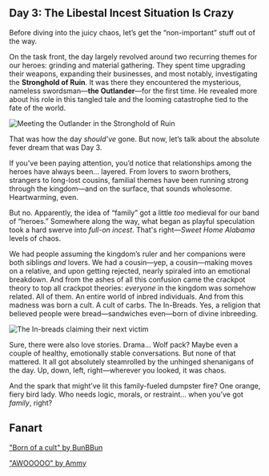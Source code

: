 ## Day 3: The Libestal Incest Situation Is Crazy

Before diving into the juicy chaos, let’s get the “non-important” stuff out of the way.

On the task front, the day largely revolved around two recurring themes for our heroes: grinding and material gathering. They spent time upgrading their weapons, expanding their businesses, and most notably, investigating the **Stronghold of Ruin**. It was there they encountered the mysterious, nameless swordsman—**the Outlander**—for the first time. He revealed more about his role in this tangled tale and the looming catastrophe tied to the fate of the world.

![Meeting the Outlander in the Stronghold of Ruin](/images-opt/outlander-meet-opt.webp)

That was how the day _should’ve_ gone. But now, let’s talk about the absolute fever dream that was Day 3.

If you've been paying attention, you’d notice that relationships among the heroes have always been... layered. From lovers to sworn brothers, strangers to long-lost cousins, familial themes have been running strong through the kingdom—and on the surface, that sounds wholesome. Heartwarming, even.

But no. Apparently, the idea of “family” got a little _too_ medieval for our band of “heroes.” Somewhere along the way, what began as playful speculation took a hard swerve into _full-on incest_. That's right—_Sweet Home Alabama_ levels of chaos.

We had people assuming the kingdom’s ruler and her companions were both siblings _and_ lovers. We had a cousin—yep, a cousin—making moves on a relative, and upon getting rejected, nearly spiraled into an emotional breakdown. And from the ashes of all this confusion came the crackpot theory to top all crackpot theories: _everyone_ in the kingdom was somehow related. All of them. An entire world of inbred individuals. And from this madness was born a cult. A cult of carbs. The In-Breads. Yes, a religion that believed people were bread—sandwiches even—born of divine inbreeding.

![The In-breads claiming their next victim](/images-opt/inbreads-opt.webp)

Sure, there were also love stories. Drama... Wolf pack? Maybe even a couple of healthy, emotionally stable conversations. But none of that mattered. It all got absolutely steamrolled by the unhinged shenanigans of the day. Up, down, left, right—wherever you looked, it was chaos.

And the spark that might’ve lit this family-fueled dumpster fire? One orange, fiery bird lady. Who needs logic, morals, or restraint... when you’ve got _family_, right?

## Fanart

["Born of a cult" by BunBBun](https://x.com/BunBBun1/status/1919963091464249648)

["AWOOOOO" by Ammy](https://x.com/Ammiietty/status/1921756422808785318)
